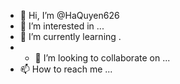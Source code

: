 - 👋 Hi, I’m @HaQuyen626
- 👀 I’m interested in ...
- 🌱 I’m currently learning .
- - 💞️ I’m looking to collaborate on ...
- 📫 How to reach me ...

<!---
HaQuyen626/HaQuyen626 is a ✨ special ✨ repository because its `README.md` (this file) appears on your GitHub profile.
You can click the Preview link to take a look at your changes.
--->
